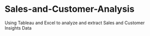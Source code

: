 # Sales-and-Customer-Analysis
Using Tableau and Excel to analyze and extract Sales and Customer Insights Data
